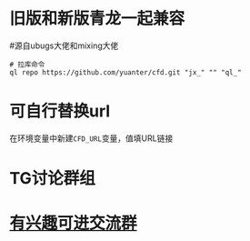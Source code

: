 # 旧版和新版青龙一起兼容
#源自ubugs大佬和mixing大佬
```
# 拉库命令
ql repo https://github.com/yuanter/cfd.git "jx_" "" "ql_"
```

# 可自行替换url
在环境变量中新建```CFD_URL```变量，值填URL链接

# TG讨论群组
# [有兴趣可进交流群](https://t.me/jd_cookie "有兴趣可进交流群")  
